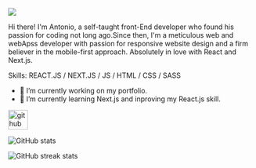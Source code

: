 ![](https://www.ajsevillano.com/header.jpg)

Hi there! I'm Antonio, a self-taught front-End developer who found his passion for coding not long ago.Since then, I'm a meticulous web and webApss developer with passion for responsive website design and a firm believer in the mobile-first approach. Absolutely in love with React and Next.js.

Skills: REACT.JS / NEXT.JS / JS / HTML / CSS / SASS

- 🔭 I’m currently working on my portfolio.
- 🌱 I’m currently learning Next.js and inproving my React.js skill.

[<img src='https://cdn.jsdelivr.net/npm/simple-icons@3.0.1/icons/github.svg' alt='github' height='40'>](https://github.com/ajsevillano)

![GitHub stats](https://github-readme-stats.vercel.app/api?username=ajsevillano&show_icons=true)

![GitHub streak stats](https://github-readme-streak-stats.herokuapp.com/?user=ajsevillano)
